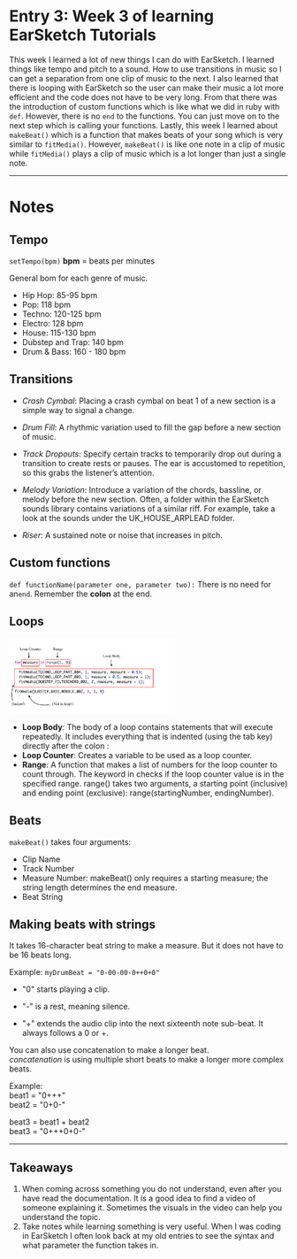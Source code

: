 # Entry 3: Week 3 of learning EarSketch Tutorials
This week I learned a lot of new things I can do with EarSketch. I learned things like tempo and pitch to a sound. How to use transitions in music so I can get a 
separation from one clip of music to the next. I also learned that there is looping with EarSketch so the user can make their music a lot more efficient and the code
does not have to be very long. From that there was the introduction of custom functions which is like what we did in ruby with ``def``. However, there is no ``end`` 
to the functions. You can just move on to the next step which is calling your functions. Lastly, this week I learned about ``makeBeat()`` which is a function that makes
beats of your song which is very similar to ``fitMedia()``. However, ``makeBeat()`` is like one note in a clip of music while ``fitMedia()`` plays a clip of music
which is a lot longer than just a single note.
___
# Notes
## Tempo
``setTempo(bpm)`` 
**bpm** = beats per minutes 

General bom for each genre of music.
- Hip Hop: 85-95 bpm
- Pop: 118 bpm
- Techno: 120-125 bpm
- Electro: 128 bpm
- House: 115-130 bpm
- Dubstep and Trap: 140 bpm
- Drum & Bass: 160 - 180 bpm


## Transitions
- *Crash Cymbal*: Placing a crash cymbal on beat 1 of a new section is a simple way to signal a change.

- *Drum Fill*: A rhythmic variation used to fill the gap before a new section of music.

- *Track Dropouts*: Specify certain tracks to temporarily drop out during a transition to create rests or pauses. The ear is accustomed to repetition, so this grabs the listener’s attention.

- *Melody Variation*: Introduce a variation of the chords, bassline, or melody before the new section. Often, a folder within the EarSketch sounds library contains variations of a similar riff. For example, take a look at the sounds under the UK_HOUSE_ARPLEAD folder.

- *Riser*: A sustained note or noise that increases in pitch.

## Custom functions

``def functionName(parameter one, parameter two):``
There is no need for an``end``. Remember the **colon** at the end.

## Loops
<img src="../images/Loop_Components_PY.png" style="width: 300px;" /> <br>
- **Loop Body**: The body of a loop contains statements that will execute repeatedly. It includes everything that is indented (using the tab key) directly after the colon :
- **Loop Counter**: Creates a variable to be used as a loop counter.
- **Range**: A function that makes a list of numbers for the loop counter to count through. The keyword in checks if the loop counter value is in the specified range. range() takes two arguments, a starting point (inclusive) and ending point (exclusive): range(startingNumber, endingNumber).

## Beats

``makeBeat()`` takes four arguments:

- Clip Name
- Track Number
- Measure Number: makeBeat() only requires a starting measure; the string length determines the end measure.
- Beat String

## Making beats with strings

It takes 16-character beat string to make a measure. But it does not have to be 16 beats long.

Example:
``myDrumBeat = "0-00-00-0++0+0"``

- "0" starts playing a clip.

- "-" is a rest, meaning silence.

+ "+" extends the audio clip into the next sixteenth note sub-beat. It always follows a 0 or +.

You can also use concatenation to make a longer beat.<br>
*concatenation* is using multiple short beats to  make a longer more complex beats.

Example:<br>
beat1 = "0+++"<br>
beat2 = "0+0-"

beat3 = beat1 + beat2<br>
beat3 = "0+++0+0-"

---

## Takeaways
1. When coming across something you do not understand, even after you have read the documentation. It is a good idea to find a video of someone explaining it. Sometimes
the visuals in the video can help you understand the topic.
2. Take notes while learning something is very useful. When I was coding in EarSketch I often look back at my old entries to see the syntax and what parameter the function
takes in.
